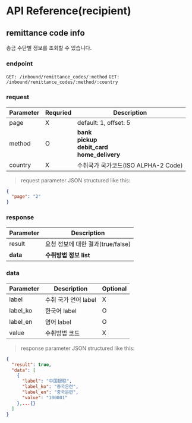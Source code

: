 # API Reference(recipient)

## remittance code info

송금 수단별 정보를 조회할 수 있습니다.

### endpoint
<code>GET: /inbound/remittance_codes/:method</code>
<code>GET: /inbound/remittance_codes/:method/:country</code>

### request
Parameter | Requried | Description
--------- | ------- | -----------
page |X| default: 1, offset: 5
method |O| **bank** <br> **pickup** <br> **debit_card** <br> **home_delivery** <br>
country |X| 수취국가 국가코드(ISO ALPHA-2 Code)

> request parameter JSON structured like this:

```json
{
  "page": "2"
}
```


### response
Parameter | Description
--------- | -----------
result | 요청 정보에 대한 결과(true/false)
**data** | **수취방법 정보 list**

### data
Parameter | Description | Optional
--------- | ----------- | --------
label | 수취 국가 언어 label |X|
label_ko | 한국어 label |O|
label_en | 영어 label |O|
value | 수취방법 코드 |X|



> response parameter JSON structured like this:

```json
{
  "result": true,
  "data": [
    {
      "label": "中国银联",
      "label_ko": "중국은련",
      "label_en": "중국은련",
      "value": "100001"
    },...{}
  ]
}
```